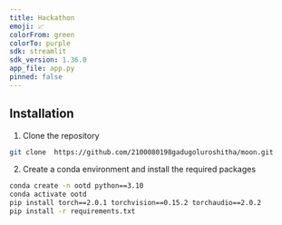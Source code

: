 ```yaml
---
title: Hackathon
emoji: 📈
colorFrom: green
colorTo: purple
sdk: streamlit
sdk_version: 1.36.0
app_file: app.py
pinned: false
---
```



## Installation
1. Clone the repository

```sh
git clone  https://github.com/2100080198gadugoluroshitha/moon.git

```

2. Create a conda environment and install the required packages

```sh
conda create -n ootd python==3.10
conda activate ootd
pip install torch==2.0.1 torchvision==0.15.2 torchaudio==2.0.2
pip install -r requirements.txt
```

